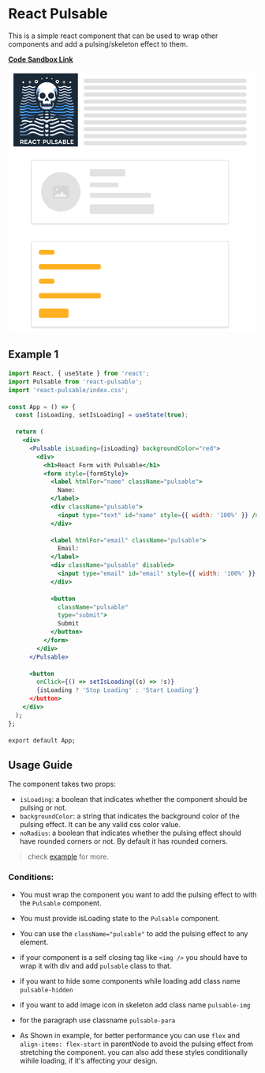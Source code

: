 # React Pulsable

This is a simple react component that can be used to wrap other components and add a pulsing/skeleton effect to them.

**[Code Sandbox Link](https://codesandbox.io/s/k7fdzw?file=/src/App.js)**

![Demo Image](./screenshot.png)

## Example 1

```jsx
import React, { useState } from 'react';
import Pulsable from 'react-pulsable';
import 'react-pulsable/index.css';

const App = () => {
  const [isLoading, setIsLoading] = useState(true);

  return (
    <div>
      <Pulsable isLoading={isLoading} backgroundColor="red">
        <div>
          <h1>React Form with Pulsable</h1>
          <form style={formStyle}>
            <label htmlFor="name" className="pulsable">
              Name:
            </label>
            <div className="pulsable">
              <input type="text" id="name" style={{ width: '100%' }} />
            </div>

            <label htmlFor="email" className="pulsable">
              Email:
            </label>
            <div className="pulsable" disabled>
              <input type="email" id="email" style={{ width: '100%' }} />
            </div>

            <button
              className="pulsable"
              type="submit">
              Submit
            </button>
          </form>
        </div>
      </Pulsable>

      <button
        onClick={() => setIsLoading((s) => !s)}
        {isLoading ? 'Stop Loading' : 'Start Loading'}
      </button>
    </div>
  );
};

export default App;
```

## Usage Guide

The component takes two props:
- `isLoading`: a boolean that indicates whether the component should be pulsing or not.
- `backgroundColor`: a string that indicates the background color of the pulsing effect. It can be any valid css color value.
- `noRadius`: a boolean that indicates whether the pulsing effect should have rounded corners or not. By default it has rounded corners.

> check [example](https://codesandbox.io/s/k7fdzw?file=/src/App.js) for more.

### Conditions:

- You must wrap the component you want to add the pulsing effect to with the `Pulsable` component.
- You must provide isLoading state to the `Pulsable` component.
- You can use the `className="pulsable"` to add the pulsing effect to any element.
- if your component is a self closing tag like `<img />` you should have to wrap it with div and add `pulsable` class to that. 
- if you want to hide some components while loading add class name `pulsable-hidden`
- if you want to add image icon in skeleton add class name `pulsable-img`
- for the paragraph use classname `pulsable-para`

- As Shown in example, for better performance you can use `flex` and  `align-items: flex-start` in parentNode to avoid the pulsing effect from stretching the component. you can also add these styles conditionally wihile loading, if it's affecting your design.

